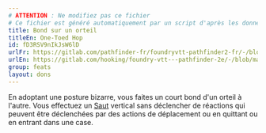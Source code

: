 ```yaml
---
# ATTENTION : Ne modifiez pas ce fichier
# Ce fichier est généré automatiquement par un script d'après les données du module Foundry VTT officiel et de sa traduction
title: Bond sur un orteil
titleEn: One-Toed Hop
id: fD3RSV9nIkJsW6lD
urlFr: https://gitlab.com/pathfinder-fr/foundryvtt-pathfinder2-fr/-/blob/master/data/feats/fD3RSV9nIkJsW6lD.htm
urlEn: https://gitlab.com/hooking/foundry-vtt---pathfinder-2e/-/blob/master/packs/data/feats.db/one-toed-hop.json
group: feats
layout: dons
---
```

En adoptant une posture bizarre, vous faites un court bond d'un orteil à l'autre. Vous effectuez un [Saut](../actions/bondir.md) vertical sans déclencher de réactions qui peuvent être déclenchées par des actions de déplacement ou en quittant ou en entrant dans une case.


